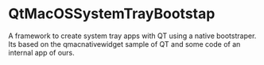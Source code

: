 # QtMacOSSystemTrayBootstap
A framework to create system tray apps with QT using a native bootstraper.
Its based on the qmacnativewidget sample of QT and some code of an internal app of ours.
